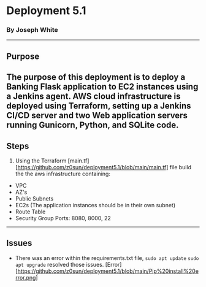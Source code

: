 # Deployment 5.1
### By Joseph White
---

## Purpose

The purpose of this deployment is to deploy a Banking Flask application to EC2 instances using a Jenkins agent. AWS cloud infrastructure is deployed using Terraform, setting up a Jenkins CI/CD server and two Web application servers running Gunicorn, Python, and SQLite code.
---
## Steps

1. Using the Terraform [main.tf][https://github.com/z0sun/deployment5.1/blob/main/main.tf] file build the the aws infrastructure containing:
* VPC
* AZ's
* Public Subnets
* EC2s (The application instances should be in their own subnet)
* Route Table
* Security Group Ports: 8080, 8000, 22
---
## Issues

* There was an error within the requirements.txt file, `sudo apt update` `sudo apt upgrade` resolved those issues. [Error][https://github.com/z0sun/deployment5.1/blob/main/Pip%20install%20error.png] 
